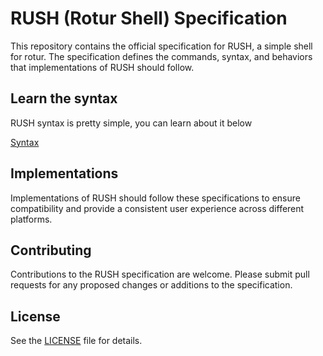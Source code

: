 # RUSH (Rotur Shell) Specification

This repository contains the official specification for RUSH, a simple shell for rotur. The specification defines the commands, syntax, and behaviors that implementations of RUSH should follow.

## Learn the syntax

RUSH syntax is pretty simple, you can learn about it below

[Syntax](<syntax.md>)

## Implementations

Implementations of RUSH should follow these specifications to ensure compatibility and provide a consistent user experience across different platforms.

## Contributing

Contributions to the RUSH specification are welcome. Please submit pull requests for any proposed changes or additions to the specification.

## License

See the [LICENSE](LICENSE) file for details.
